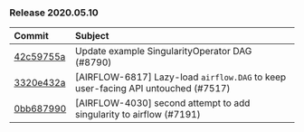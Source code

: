 

### Release 2020.05.10

| Commit                                                                                         | Subject                                                                          |
|:-----------------------------------------------------------------------------------------------|:---------------------------------------------------------------------------------|
| [42c59755a](https://github.com/apache/airflow/commit/42c59755affd49cd35bea8464e2a4c9256084d88) | Update example SingularityOperator DAG (#8790)                                   |
| [3320e432a](https://github.com/apache/airflow/commit/3320e432a129476dbc1c55be3b3faa3326a635bc) | [AIRFLOW-6817] Lazy-load `airflow.DAG` to keep user-facing API untouched (#7517) |
| [0bb687990](https://github.com/apache/airflow/commit/0bb687990b94da7445f4ba081592de8cea73119e) | [AIRFLOW-4030] second attempt to add singularity to airflow (#7191)              |

